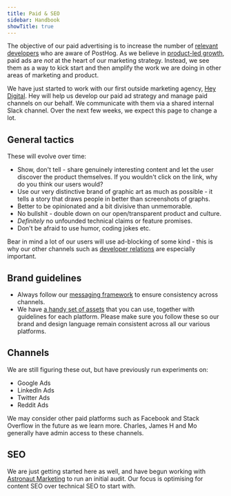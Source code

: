 ```yaml
---
title: Paid & SEO
sidebar: Handbook
showTitle: true
---
```


The objective of our paid advertising is to increase the number of [relevant developers](https://posthog.com/handbook/strategy/strategy#target-audience-for-2021) who are aware of PostHog. As we believe in [product-led growth](https://posthog.com/blog/product-led-growth), paid ads are _not_ at the heart of our marketing strategy. Instead, we see them as a way to kick start and then amplify the work we are doing in other areas of marketing and product. 

We have just started to work with our first outside marketing agency, [Hey Digital](https://www.heydigital.co/). Hey will help us develop our paid ad strategy and manage paid channels on our behalf. We communicate with them via a shared internal Slack channel. Over the next few weeks, we expect this page to change a lot. 

## General tactics

These will evolve over time:
- Show, don't tell - share genuinely interesting content and let the user discover the product themselves. If you wouldn't click on the link, why do you think our users would?
- Use our very distinctive brand of graphic art as much as possible - it tells a story that draws people in better than screenshots of graphs. 
- Better to be opinionated and a bit divisive than unmemorable.
- No bullshit - double down on our open/transparent product and culture.
- _Definitely_ no unfounded technical claims or feature promises.
- Don't be afraid to use humor, coding jokes etc. 

Bear in mind a lot of our users will use ad-blocking of some kind - this is why our other channels such as [developer relations](/handbook/growth/developer-relations) are especially important. 

## Brand guidelines

- Always follow our [messaging framework](/handbook/growth/marketing/messaging_framework) to ensure consistency across channels.
- We have [a handy set of assets](https://www.figma.com/file/MRmFaOSXV1zYTGnOODGyCc/Social-Media?node-id=1307%3A13884) that you can use, together with guidelines for each platform. Please make sure you follow these so our brand and design language remain consistent across all our various platforms. 

## Channels

We are still figuring these out, but have previously run experiments on:

- Google Ads
- LinkedIn Ads
- Twitter Ads
- Reddit Ads

We may consider other paid platforms such as Facebook and Stack Overflow in the future as we learn more. Charles, James H and Mo generally have admin access to these channels. 

## SEO

We are just getting started here as well, and have begun working with [Astronaut Marketing](https://astronaut.marketing/) to run an initial audit. Our focus is optimising for content SEO over technical SEO to start with. 
